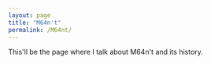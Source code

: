 ```yaml
---
layout: page
title: "M64n't"
permalink: /M64nt/
---
```


This'll be the page where I talk about M64n't and its history.